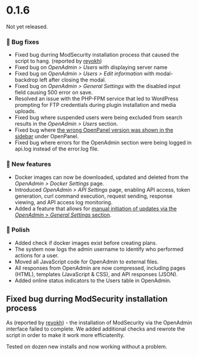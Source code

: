 ---
---


# 0.1.6

Not yet released.

### 🐛 Bug fixes
- Fixed bug durring ModSecurity installation process that caused the script to hang. (reported by [reyokh](https://hostingforums.net/d/282-openpanel-not-another-free-hosting-panel/6))
- Fixed bug on *OpenAdmin > Users* with displaying server name
- Fixed bug on *OpenAdmin > Users > Edit information* with modal-backdrop left after closing the modal.
- Fixed bug on *OpenAdmin > General Settings* with the disabled input field causing 500 error on save.
- Resolved an issue with the PHP-FPM service that led to WordPress prompting for FTP credentials during plugin installation and media uploads.
- Fixed bug where suspended users were being excluded from search results in the *OpenAdmin > Users* section.
- Fixed bug where [the wrong OpenPanel version was shown in the sidebar](https://i.postimg.cc/Jz0tMy7X/2024-03-18-13-38.png) under OpenPanel.
- Fixed bug where errors for the OpenAdmin section were being logged in api.log instead of the error.log file.

### 🚀 New features
- Docker images can now be downloaded, updated and deleted from the *OpenAdmin > Docker Settings* page.
- Introduced *OpenAdmin > API Settings* page, enabling API access, token generation, curl command execution, request sending, response viewing, and API access log monitoring.
- Added a feature that allows for [manual initiation of updates via the *OpenAdmin > General Settings* section](https://i.postimg.cc/FzCGTgFg/openadmin-update-is-available.png).

### 💅 Polish
- Added check if docker images exist before creating plans.
- The system now logs the admin username to identify who performed actions for a user.
- Moved all JavaScript code for OpenAdmin to external files.
- All responses from OpenAdmin are now compressed, including pages (HTML), templates (JavaScript & CSS), and API responses (JSON).
- Added online status indicators to the Users table in OpenAdmin.



## Fixed bug durring ModSecurity installation process

As (reported by [reyokh](https://hostingforums.net/d/282-openpanel-not-another-free-hosting-panel/6)) - the installation of ModSecurity via the OpenAdmin interface failed to complete. We added additional checks and rewrote the script in order to make it work more efficiatenlty.

Tested on dozen new installs and now working without a problem.


